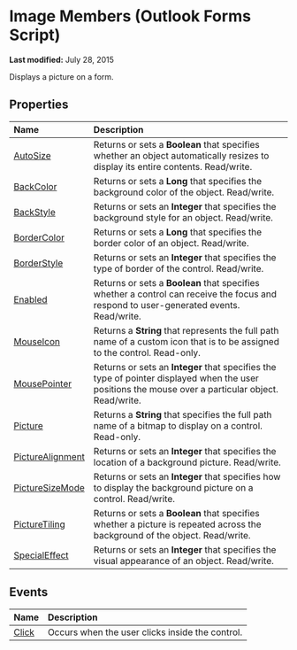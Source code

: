 
# Image Members (Outlook Forms Script)

 **Last modified:** July 28, 2015

Displays a picture on a form.

## Properties



|**Name**|**Description**|
|:-----|:-----|
| [AutoSize](92e8b1ef-f853-4b66-8c91-d715210abb5e.md)|Returns or sets a  **Boolean** that specifies whether an object automatically resizes to display its entire contents. Read/write.|
| [BackColor](c0064240-d0f8-3bb3-fb93-c758a0f749e4.md)|Returns or sets a  **Long** that specifies the background color of the object. Read/write.|
| [BackStyle](1058cd2e-936e-17d5-9276-2a7130ebc3ef.md)|Returns or sets an  **Integer** that specifies the background style for an object. Read/write.|
| [BorderColor](5c0a373c-1ca7-1907-83b7-c24e9066e020.md)|Returns or sets a  **Long** that specifies the border color of an object. Read/write.|
| [BorderStyle](c3b9fb9e-76bb-3ad1-b75a-6acc03b4af9e.md)|Returns or sets an  **Integer** that specifies the type of border of the control. Read/write.|
| [Enabled](face613c-7a9c-9b28-ff79-656b83cbdf61.md)|Returns or sets a  **Boolean** that specifies whether a control can receive the focus and respond to user-generated events. Read/write.|
| [MouseIcon](1c580dce-1f38-7e40-2ddb-0bb9e6ae0f6c.md)|Returns a  **String** that represents the full path name of a custom icon that is to be assigned to the control. Read-only.|
| [MousePointer](490ad422-6b13-82b8-47db-09fc4ca8f53e.md)|Returns or sets an  **Integer** that specifies the type of pointer displayed when the user positions the mouse over a particular object. Read/write.|
| [Picture](b777c459-01af-b194-527c-3673b7ed46f6.md)|Returns a  **String** that specifies the full path name of a bitmap to display on a control. Read-only.|
| [PictureAlignment](6e7053b9-146f-52b4-a75d-34db93ac0c9a.md)|Returns or sets an  **Integer** that specifies the location of a background picture. Read/write.|
| [PictureSizeMode](f6d435e4-c05c-cc0f-fae2-c5a95743a658.md)|Returns or sets an  **Integer** that specifies how to display the background picture on a control. Read/write.|
| [PictureTiling](ab553a24-3606-b2f6-0619-9c5e3050553d.md)|Returns or sets a  **Boolean** that specifies whether a picture is repeated across the background of the object. Read/write.|
| [SpecialEffect](174b4b27-a50f-da85-5ffe-91e268fce837.md)|Returns or sets an  **Integer** that specifies the visual appearance of an object. Read/write.|



## Events



|**Name**|**Description**|
|:-----|:-----|
| [Click](59ac08ce-2527-6cfb-ac0b-66322bc10e9f.md)|Occurs when the user clicks inside the control.|


